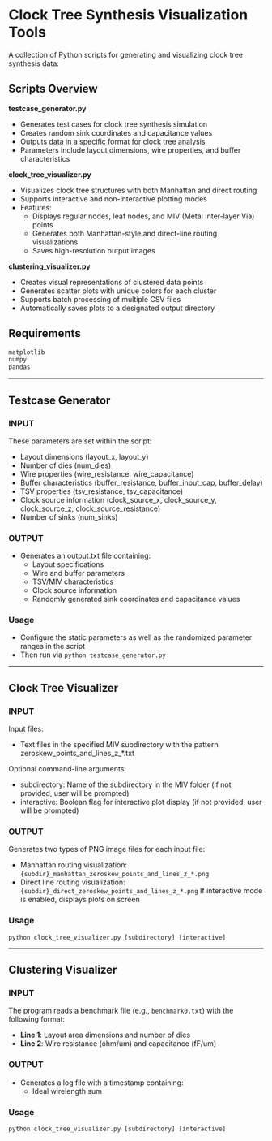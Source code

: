 # Clock Tree Synthesis Visualization Tools

A collection of Python scripts for generating and visualizing clock tree synthesis data.

## Scripts Overview

**testcase_generator.py**
- Generates test cases for clock tree synthesis simulation
- Creates random sink coordinates and capacitance values
- Outputs data in a specific format for clock tree analysis
- Parameters include layout dimensions, wire properties, and buffer characteristics

**clock_tree_visualizer.py**
- Visualizes clock tree structures with both Manhattan and direct routing
- Supports interactive and non-interactive plotting modes
- Features:
  - Displays regular nodes, leaf nodes, and MIV (Metal Inter-layer Via) points
  - Generates both Manhattan-style and direct-line routing visualizations
  - Saves high-resolution output images

**clustering_visualizer.py**
- Creates visual representations of clustered data points
- Generates scatter plots with unique colors for each cluster
- Supports batch processing of multiple CSV files
- Automatically saves plots to a designated output directory

## Requirements

```python
matplotlib
numpy
pandas
```
___

## Testcase Generator
### INPUT
These parameters are set within the script:
  - Layout dimensions (layout_x, layout_y)
  - Number of dies (num_dies)
  - Wire properties (wire_resistance, wire_capacitance)
  - Buffer characteristics (buffer_resistance, buffer_input_cap, buffer_delay)
  - TSV properties (tsv_resistance, tsv_capacitance)
  - Clock source information (clock_source_x, clock_source_y, clock_source_z, clock_source_resistance)
  - Number of sinks (num_sinks)

### OUTPUT
- Generates an output.txt file containing:
  - Layout specifications
  - Wire and buffer parameters
  - TSV/MIV characteristics
  - Clock source information
  - Randomly generated sink coordinates and capacitance values

### Usage
- Configure the static parameters as well as the randomized parameter ranges in the script
- Then run via `python testcase_generator.py`
___

## Clock Tree Visualizer
### INPUT
Input files:
  - Text files in the specified MIV subdirectory with the pattern zeroskew_points_and_lines_z_*.txt
    
Optional command-line arguments:
  - subdirectory: Name of the subdirectory in the MIV folder (if not provided, user will be prompted)
  - interactive: Boolean flag for interactive plot display (if not provided, user will be prompted)


### OUTPUT
Generates two types of PNG image files for each input file:
  - Manhattan routing visualization: `{subdir}_manhattan_zeroskew_points_and_lines_z_*.png`
  - Direct line routing visualization: `{subdir}_direct_zeroskew_points_and_lines_z_*.png`
If interactive mode is enabled, displays plots on screen

### Usage
`python clock_tree_visualizer.py [subdirectory] [interactive]`
___

## Clustering Visualizer
### INPUT
The program reads a benchmark file (e.g., `benchmark0.txt`) with the following format:
- **Line 1**: Layout area dimensions and number of dies
- **Line 2**: Wire resistance (ohm/um) and capacitance (fF/um)


### OUTPUT
- Generates a log file with a timestamp containing:
  - Ideal wirelength sum

### Usage
`python clock_tree_visualizer.py [subdirectory] [interactive]`


